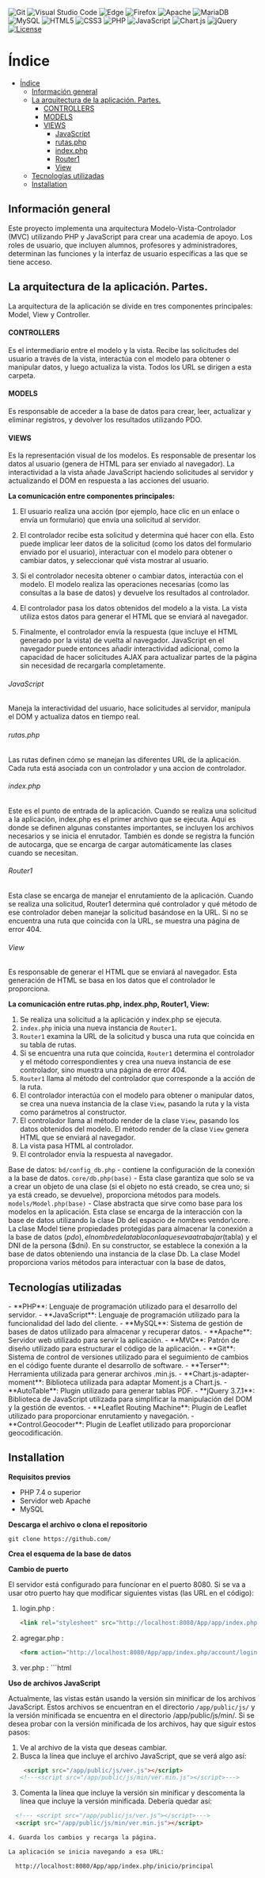 ![Git](https://img.shields.io/badge/git-%23F05033.svg?style=for-the-badge&logo=git&logoColor=white)
![Visual Studio Code](https://img.shields.io/badge/Visual%20Studio%20Code-0078d7.svg?style=for-the-badge&logo=visual-studio-code&logoColor=white)
![Edge](https://img.shields.io/badge/Edge-0078D7?style=for-the-badge&logo=Microsoft-edge&logoColor=white)
![Firefox](https://img.shields.io/badge/Firefox-FF7139?style=for-the-badge&logo=Firefox-Browser&logoColor=white)
![Apache](https://img.shields.io/badge/apache-%23D42029.svg?style=for-the-badge&logo=apache&logoColor=white)
![MariaDB](https://img.shields.io/badge/MariaDB-003545?style=for-the-badge&logo=mariadb&logoColor=white)
![MySQL](https://img.shields.io/badge/mysql-%2300f.svg?style=for-the-badge&logo=mysql&logoColor=white)
![HTML5](https://img.shields.io/badge/html5-%23E34F26.svg?style=for-the-badge&logo=html5&logoColor=white)
![CSS3](https://img.shields.io/badge/css3-%231572B6.svg?style=for-the-badge&logo=css3&logoColor=white)
![PHP](https://img.shields.io/badge/php-%23777BB4.svg?style=for-the-badge&logo=php&logoColor=white)
![JavaScript](https://img.shields.io/badge/javascript-%23323330.svg?style=for-the-badge&logo=javascript&logoColor=%23F7DF1E)
![Chart.js](https://img.shields.io/badge/chart.js-F5788D.svg?style=for-the-badge&logo=chart.js&logoColor=white)
![jQuery](https://img.shields.io/badge/jquery-%230769AD.svg?style=for-the-badge&logo=jquery&logoColor=white)
[![License](https://img.shields.io/badge/License-Apache_2.0-blue.svg)](https://opensource.org/licenses/Apache-2.0)
# Índice

- [Índice](#índice)
  - [Información general](#información-general)
  - [La arquitectura de la aplicación. Partes.](#la-arquitectura-de-la-aplicación-partes)
      - [CONTROLLERS](#controllers)
      - [MODELS](#models)
      - [VIEWS](#views)
          - [JavaScript](#javascript)
          - [rutas.php](#rutasphp)
          - [index.php](#indexphp)
          - [Router1](#router1)
          - [View](#view)
  - [Tecnologías utilizadas](#tecnologías-utilizadas)
  - [Installation](#installation)
  


## Información general

<div id='info-general' />
Este proyecto implementa una arquitectura Modelo-Vista-Controlador (MVC) utilizando PHP y JavaScript para crear una academia de apoyo. Los roles de usuario, que incluyen alumnos, profesores y administradores, determinan las funciones y la interfaz de usuario específicas a las que se tiene acceso.

## La arquitectura de la aplicación. Partes.

<div id='app-part' />

La arquitectura de la aplicación se divide en tres componentes principales: Model, View y Controller.

#### CONTROLLERS

Es el intermediario entre el modelo y la vista. Recibe las solicitudes del usuario a través de la vista, interactúa con el modelo para obtener o manipular datos, y luego actualiza la vista. Todos los URL se dirigen a esta carpeta.

#### MODELS

 Es responsable de acceder a la base de datos para crear, leer, actualizar y eliminar registros, y devolver los resultados utilizando PDO.
 
#### VIEWS

 Es la representación visual de los modelos. Es responsable de presentar los datos al usuario (genera de HTML para ser enviado al navegador). La interactividad a la vista añade JavaScript haciendo solicitudes al servidor y actualizando el DOM en respuesta a las acciones del usuario.



**La comunicación entre componentes principales:**

1. El usuario realiza una acción (por ejemplo, hace clic en un enlace o envía un formulario) que envía una solicitud al servidor.

2. El controlador recibe esta solicitud y determina qué hacer con ella. Esto puede implicar leer datos de la solicitud (como los datos del formulario enviado por el usuario), interactuar con el modelo para obtener o cambiar datos, y seleccionar qué vista mostrar al usuario.

3. Si el controlador necesita obtener o cambiar datos, interactúa con el modelo. El modelo realiza las operaciones necesarias (como las consultas a la base de datos) y devuelve los resultados al controlador.

4. El controlador pasa los datos obtenidos del modelo a la vista. La vista utiliza estos datos para generar el HTML que se enviará al navegador.

5. Finalmente, el controlador envía la respuesta (que incluye el HTML generado por la vista) de vuelta al navegador. JavaScript en el navegador puede entonces añadir interactividad adicional, como la capacidad de hacer solicitudes AJAX para actualizar partes de la página sin necesidad de recargarla completamente.

###### JavaScript 

Maneja la interactividad del usuario, hace solicitudes al servidor, manipula el DOM y actualiza datos en tiempo real.

###### rutas.php

 Las rutas definen cómo se manejan las diferentes URL de la aplicación. Cada ruta está asociada con un controlador y una accion de controlador.

###### index.php

 Este es el punto de entrada de la aplicación. Cuando se realiza una solicitud a la aplicación, index.php es el primer archivo que se ejecuta. Aquí es donde se definen algunas constantes importantes, se incluyen los archivos necesarios y se inicia el enrutador. También es donde se registra la función de autocarga, que se encarga de cargar automáticamente las clases cuando se necesitan.

###### Router1

 Esta clase se encarga de manejar el enrutamiento de la aplicación. Cuando se realiza una solicitud, Router1 determina qué controlador y qué método de ese controlador deben manejar la solicitud basándose en la URL. Si no se encuentra una ruta que coincida con la URL, se muestra una página de error 404.

 ###### View

Es responsable de generar el HTML que se enviará al navegador. Esta generación de HTML se basa en los datos que el controlador le proporciona.

**La comunicación entre rutas.php, index.php, Router1, View:**

1. Se realiza una solicitud a la aplicación y index.php se ejecuta.
2. `index.php` inicia una nueva instancia de `Router1`.
3. `Router1` examina la URL de la solicitud y busca una ruta que coincida en su tabla de rutas.
4. Si se encuentra una ruta que coincida, `Router1` determina el controlador y el método correspondientes y crea una nueva instancia de ese controlador, sino muestra una página de error 404.
5. `Router1` llama al método del controlador que corresponde a la acción de la ruta.
6. El controlador interactúa con el modelo para obtener o manipular datos, se crea una nueva instancia de la clase `View`, pasando la ruta y la vista como parámetros al constructor.
7. El controlador llama al método render de la clase `View`, pasando los datos obtenidos del modelo. El método render de la clase `View` genera HTML que se enviará al navegador.
8. La vista pasa HTML al controlador.
9. El controlador envía la respuesta al navegador.

Base de datos:
`bd/config_db.php` - contiene la configuración de la conexión a la base de datos.
`core/db.php(base)` - Esta clase garantiza que solo se va a crear un objeto de una clase (si el objeto no está creado, se crea uno; si ya está creado, se devuelve),  proporciona métodos para models.
`models/Model.php(base)` - Clase abstracta que sirve como base para los modelos en la aplicación. Esta clase se encarga de la interacción con la base de datos utilizando la clase Db del espacio de nombres vendor\core. La clase Model tiene propiedades protegidas para almacenar la conexión a la base de datos ($pdo), el nombre de la tabla con la que se va a trabajar ($tabla) y el DNI de la persona ($dni).  En su constructor, se establece la conexión a la base de datos obteniendo una instancia de la clase Db. La clase Model proporciona varios métodos para interactuar con la base de datos,


## Tecnologías utilizadas

<div id='technologies' />
- **PHP**: Lenguaje de programación utilizado para el desarrollo del servidor.
- **JavaScript**: Lenguaje de programación utilizado para la funcionalidad del lado del cliente.
- **MySQL**: Sistema de gestión de bases de datos utilizado para almacenar y recuperar datos.
- **Apache**: Servidor web utilizado para servir la aplicación.
- **MVC**: Patrón de diseño utilizado para estructurar el código de la aplicación.
- **Git**: Sistema de control de versiones utilizado para el seguimiento de cambios en el código fuente durante el desarrollo de software.
- **Terser**: Herramienta utilizada para generar archivos .min.js.
- **Chart.js-adapter-moment**: Biblioteca utilizada para adaptar Moment.js a Chart.js.
- **AutoTable**: Plugin utilizado para generar tablas PDF.
- **jQuery 3.7.1**: Biblioteca de JavaScript utilizada para simplificar la manipulación del DOM y la gestión de eventos.
- **Leaflet Routing Machine**: Plugin de Leaflet utilizado para proporcionar enrutamiento y navegación.
- **Control.Geocoder**: Plugin de Leaflet utilizado para proporcionar geocodificación.
  
<div id='installation' />

## Installation
   **Requisitos previos**
- PHP 7.4 o superior
- Servidor web Apache
- MySQL
  
**Descarga el archivo o clona el repositorio**

   `git clone https://github.com/`

 **Crea el esquema de la base de datos**

**Cambio de puerto**

   El servidor está configurado para funcionar en el puerto 8080. Si se va a usar otro puerto hay que modificar siguientes vistas (las URL en el código): 
   1. login.php :
       ```html
       <link rel="stylesheet" src="http://localhost:8080/App/app/index.php/views/admin/agregar.css" type="text/css">
   2. agregar.php :
      ```html
      <form action="http://localhost:8080/App/app/index.php/account/login" method="post">
   3. ver.php :
     ```html
     <form action="http://localhost:8080/App/app/index.php/profesor/moveFile" method="post" enctype="multipart form-data">

**Uso de archivos JavaScript**

Actualmente, las vistas están usando la versión sin minificar de los archivos JavaScript. Estos archivos se encuentran en el directorio `/app/public/js/` y la versión minificada se encuentra en el directorio /app/public/js/min/.
Si se desea probar con la versión minificada de los archivos, hay que siguir estos pasos:

1. Ve al archivo de la vista que deseas cambiar.
2. Busca la línea que incluye el archivo JavaScript, que se verá algo así:
   ```html
    <script src="/app/public/js/ver.js"></script>
   <!---<script src="/app/public/js/min/ver.min.js"></script>--->
3. Comenta la línea que incluye la versión sin minificar y descomenta la línea que incluye la versión minificada.
    Debería quedar así:
 ```html
   <!--- <script src="/app/public/js/ver.js"></script>--->
   <script src="/app/public/js/min/ver.min.js"></script>

4. Guarda los cambios y recarga la página.

La aplicación se inicia navegando a esa URL:

   http://localhost:8080/App/app/index.php/inicio/principal


